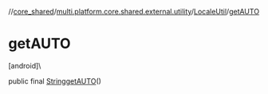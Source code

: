 //[core_shared](../../../index.md)/[multi.platform.core.shared.external.utility](../index.md)/[LocaleUtil](index.md)/[getAUTO](get-a-u-t-o.md)

# getAUTO

[android]\

public final [String](https://docs.oracle.com/javase/8/docs/api/java/lang/String.html)[getAUTO](get-a-u-t-o.md)()
